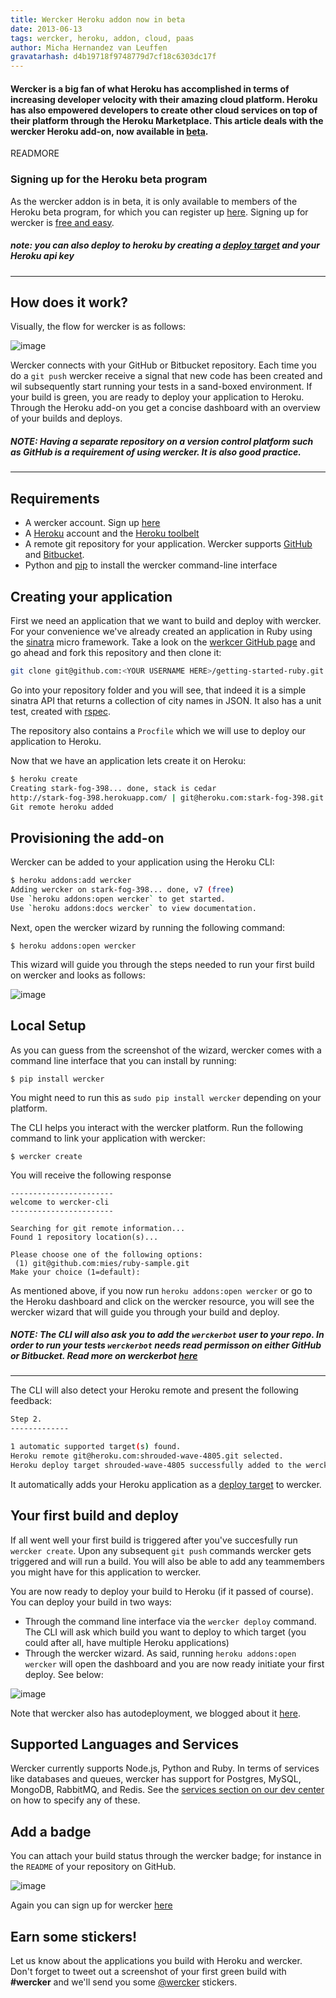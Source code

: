 ```yaml
---
title: Wercker Heroku addon now in beta
date: 2013-06-13
tags: wercker, heroku, addon, cloud, paas
author: Micha Hernandez van Leuffen
gravatarhash: d4b19718f9748779d7cf18c6303dc17f
---
```


<h4 class="subheader">
Wercker is a big fan of what Heroku has accomplished in terms of increasing developer velocity with their amazing cloud platform. Heroku has also empowered developers to create other cloud services on top of their platform through the Heroku Marketplace. This article deals with the wercker Heroku add-on, now available in <a href="https://addons.heroku.com/wercker">beta</a>.
</h4>

READMORE

### Signing up for the Heroku beta program
As the wercker addon is in beta, it is only available to members of the Heroku beta program, for which you can register up [here](https://beta.heroku.com/). Signing up for wercker is [free and easy](https://app.wercker.com/users/new/).

##### note: you can also deploy to heroku by creating a [deploy target](http://devcenter.wercker.com/articles/introduction/deployment.html) and your Heroku api key
****

## How does it work?

Visually, the flow for wercker is as follows:

![image](http://f.cl.ly/items/24352w223K2v142I1Y1V/heroku_flow.jpg)

Wercker connects with your GitHub or Bitbucket repository. Each time you do a `git push` wercker receive a signal that new code has been created and wil subsequently start running your tests in a sand-boxed environment. If your build is green, you are ready to deploy your application to Heroku. Through the Heroku add-on you get a concise dashboard with an overview of your builds and deploys.

##### NOTE: Having a separate repository on a version control platform such as GitHub is a requirement of using wercker. It is also good practice.
****


## Requirements

- A wercker account. Sign up [here](https://app.wercker.com/users/new/)
- A [Heroku](http://heroku.com) account and the [Heroku toolbelt](http://toolbelt.heroku.com)
- A remote git repository for your application. Wercker supports [GitHub](http://github.com) and [Bitbucket](http://bitbucket.org).
- Python and [pip](http://www.pip-installer.org/) to install the wercker command-line interface


## Creating your application
First we need an application that we want to build and deploy with wercker. For your convenience we've already created an application in Ruby using
the [sinatra](http://sinatrarb.com) micro framework. Take a look on the
[werkcer GitHub page](https://github.com/wercker/getting-started-ruby) and go ahead and fork
this repository and then clone it:

``` bash
git clone git@github.com:<YOUR USERNAME HERE>/getting-started-ruby.git
```

Go into your repository folder and you will see, that indeed it is a simple
sinatra API that returns a collection of city names in JSON. It also has
a unit test, created with [rspec](http://rspec.info/).

The repository also contains a `Procfile` which we will use to deploy
our application to Heroku.

Now that we have an application lets create it on Heroku:

``` bash
$ heroku create
Creating stark-fog-398... done, stack is cedar
http://stark-fog-398.herokuapp.com/ | git@heroku.com:stark-fog-398.git
Git remote heroku added
```

## Provisioning the add-on
Wercker can be added to your application using the Heroku CLI:

``` bash
$ heroku addons:add wercker
Adding wercker on stark-fog-398... done, v7 (free)
Use `heroku addons:open wercker` to get started.
Use `heroku addons:docs wercker` to view documentation.
```


Next, open the wercker wizard by running the following command:

    $ heroku addons:open wercker

This wizard will guide you through the steps needed to run your first build on wercker and looks as follows:

![image](http://f.cl.ly/items/1s0r1b42003x2K1y2T3S/Screen%20Shot%202013-06-13%20at%202.39.01%20PM.png)

## Local Setup

As you can guess from the screenshot of the wizard, wercker comes with a command line interface that you can install by running:

    $ pip install wercker

You might need to run this as `sudo pip install wercker` depending on your platform.


The CLI helps you interact with the wercker platform. Run the following command to link your application with wercker:

    $ wercker create

You will receive the following response

    -----------------------
    welcome to wercker-cli
    -----------------------

    Searching for git remote information...
    Found 1 repository location(s)...

    Please choose one of the following options:
     (1) git@github.com:mies/ruby-sample.git
    Make your choice (1=default):

As mentioned above, if you now run `heroku addons:open wercker` or go to the Heroku dashboard and click on the wercker resource, you will see the wercker wizard that will guide you through your build and deploy.

##### NOTE: The CLI will also ask you to add the `werckerbot` user to your repo. In order to run your tests `werckerbot` needs read permisson on either GitHub or Bitbucket. Read more on werckerbot [here](http://devcenter.wercker.com/articles/gettingstarted/werckerbot.html)
****

The CLI will also detect your Heroku remote and present the following feedback:


``` bash
Step 2.
-------------

1 automatic supported target(s) found.
Heroku remote git@heroku.com:shrouded-wave-4805.git selected.
Heroku deploy target shrouded-wave-4805 successfully added to the wercker application
````

It automatically adds your Heroku application as a [deploy target](http://devcenter.wercker.com/articles/introduction/deployment.html) to wercker.


## Your first build and deploy

If all went well your first build is triggered after you've succesfully run `wercker create`. Upon any subsequent `git push` commands wercker gets triggered and will run a build. You will also be able to add any teammembers you might have for this application to wercker.

You are now ready to deploy your build to Heroku (if it passed of course). You can deploy your build in two ways:

- Through the command line interface via the `wercker deploy` command. The CLI will ask which build you want to deploy to which target (you could after all, have multiple Heroku applications)
- Through the wercker wizard. As said, running `heroku addons:open wercker` will open the dashboard and you are now ready initiate your first deploy. See below:

![image](http://f.cl.ly/items/150j0P2L1x1Q2w1E3o3U/Screen%20Shot%202013-06-13%20at%203.01.46%20PM.png)

Note that wercker also has autodeployment, we blogged about it [here](http://blog.wercker.com/2013/06/05/Autodeployment.html).

## Supported Languages and Services

Wercker currently supports Node.js, Python and Ruby. In terms of services like databases and queues, wercker has support for Postgres, MySQL, MongoDB, RabbitMQ, and Redis. See the [services section on our dev center](http://devcenter.wercker.com/articles/services/) on how to specify any of these.

## Add a badge

You can attach your build status through the wercker badge; for instance in the `README` of your repository on GitHub.

![image](http://f.cl.ly/items/0A1i3y2c3J1E2R0r2F0i/Screen%20Shot%202013-06-13%20at%202.45.46%20PM.png)

Again you can sign up for wercker [here](https://app.wercker.com/users/new/)

## Earn some stickers!

Let us know about the applications you build with Heroku and wercker. Don't forget to tweet out a screenshot of your first green build with **#wercker** and we'll send you some [@wercker](http://twitter.com/wercker) stickers.

